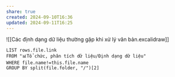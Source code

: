 ```yaml
---
share: true
created: 2024-09-10T16:36
updated: 2024-09-11T16:25
---
```

![[Các định dạng dữ liệu thường gặp khi xử lý văn bản.excalidraw]]
```dataview
LIST rows.file.link
FROM "📊Tổ chức, phân tích dữ liệu/Định dạng dữ liệu" 
WHERE file.name!=this.file.name
GROUP BY split(file.folder, "/")[2]
```